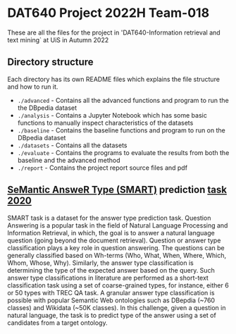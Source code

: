 # DAT640 Project 2022H Team-018

These are all the files for the project in 'DAT640-Information retrieval and text mining` at UiS in Autumn 2022

## Directory structure

Each directory has its own README files which explains the file structure and how to run it.

- `./advanced` - Contains all the advanced functions and program to run the the DBpedia dataset
- `./analysis` - Contains a Jupyter Notebook which has some basic functions to manually inspect characteristics of the datasets
- `./baseline` - Contains the baseline functions and program to run on the DBpedia dataset
- `./datasets` - Contains all the datasets
- `./evaluate` - Contains the programs to evaluate the results from both the baseline and the advanced method
- `./report` - Contains the project report source files and pdf

## [SeMantic AnsweR Type (SMART)](https://smart-task.github.io/) prediction [task 2020](https://smart-task.github.io/2020/)

SMART task is a dataset for the answer type prediction task. Question Answering is a popular task in the field of Natural Language Processing and Information Retrieval, in which, the goal is to answer a natural language question (going beyond the document retrieval). Question or answer type classification plays a key role in question answering. The questions can be generally classified based on Wh-terms (Who, What, When, Where, Which, Whom, Whose, Why). Similarly, the answer type classification is determining the type of the expected answer based on the query. Such answer type classifications in literature are performed as a short-text classification task using a set of coarse-grained types, for instance, either 6 or 50 types with TREC QA task. A granular answer type classification is possible with popular Semantic Web ontologies such as DBepdia (~760 classes) and Wikidata (~50K classes).
In this challenge, given a question in natural language, the task is to predict type of the answer using a set of candidates from a target ontology.
